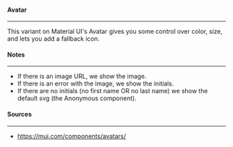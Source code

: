 #### Avatar
---
This variant on Material UI's Avatar gives you some control over color, size, and lets you add a fallback icon.

#### Notes
---
- If there is an image URL, we show the image.
- If there is an error with the image, we show the initials.
- If there are no initials (no first name OR no last name) we show the default svg (the Anonymous component).

#### Sources
---
- https://mui.com/components/avatars/
